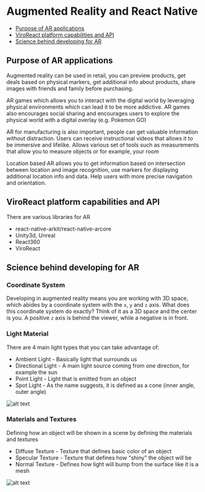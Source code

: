 # Augmented Reality and React Native

- [Purpose of AR applications](#purpose-of-ar-applications)
- [ViroReact platform capabilities and API](#viroreact-platform-capabilities-and-api)
- [Science behind developing for AR](#science-behind-developing-for-ar)

## Purpose of AR applications

Augmented reality can be used in retail, you can preview products, get deals based on physical markers, get additional info about products, share images with friends and family before purchasing.

AR games which allows you to interact with the digital world by leveraging physical environments which can lead it to be more addictive. AR games also encourages social sharing and encourages users to explore the physical world with a digital overlay (e.g. Pokemon GO)

AR for manufacturing is also important, people can get valuable information without distraction. Users can receive instructional videos that allows it to be immersive and lifelike. Allows various set of tools such as measurements that allow you to measure objects or for example, your room

Location based AR allows you to get information based on intersection between location and image recognition, use markers for displaying additional location info and data. Help users with more precise navigation and orientation.

## ViroReact platform capabilities and API

There are various libraries for AR

- react-native-arkit/react-native-arcore
- Unity3d, Unreal
- React360
- ViroReact

## Science behind developing for AR

### Coordinate System

Developing in augmented reality means you are working with 3D space, which abides by a coordinate system with the `x`, `y` and `z` axis. What does this coordinate system do exactly? Think of it as a 3D space and the center is you. A positive `z` axis is behind the viewer, while a negative is in front.

### Light Material

There are 4 main light types that you can take advantage of:

- Ambient Light - Basically light that surrounds us
- Directional Light - A main light source coming from one direction, for example the sun
- Point Light - Light that is emitted from an object
- Spot Light - As the name suggests, it is defined as a cone (inner angle, outer angle)

![alt text][light-material]

[light-material]: https://i.ibb.co/PT3MDGc/Screen-Shot-2019-06-23-at-3-28-48-PM.png "Light Material"

### Materials and Textures

Defining how an object will be shown in a scene by defining the materials and textures

- Diffuse Texture - Texture that defines basic color of an object
- Specular Texture - Texture that defines how "shiny" the object will be
- Normal Texture - Defines how light will bump from the surface like it is a mesh

![alt text][materials-textures]

[materials-textures]: https://i.ibb.co/Mcv4hsK/Screen-Shot-2019-06-23-at-3-23-37-PM.png "Materials and Textures"